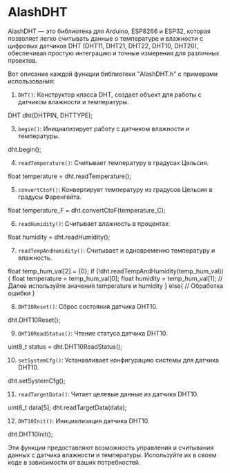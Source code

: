 # AlashDHT
AlashDHT — это библиотека для Arduino, ESP8266 и ESP32, которая позволяет легко считывать данные о температуре и влажности с цифровых датчиков DHT (DHT11, DHT21, DHT22, DHT10, DHT20), обеспечивая простую интеграцию и точные измерения для различных проектов.


Вот описание каждой функции библиотеки "AlashDHT.h" с примерами использования:

1. `DHT()`: Конструктор класса DHT, создает объект для работы с датчиком влажности и температуры.
   
DHT dht(DHTPIN, DHTTYPE);


3. `begin()`: Инициализирует работу с датчиком влажности и температуры.

dht.begin();


4. `readTemperature()`: Считывает температуру в градусах Цельсия.

float temperature = dht.readTemperature();


5. `convertCtoF()`: Конвертирует температуру из градусов Цельсия в градусы Фаренгейта.

float temperature_F = dht.convertCtoF(temperature_C);


6. `readHumidity()`: Считывает влажность в процентах.

float humidity = dht.readHumidity();


7. `readTempAndHumidity()`: Считывает и одновременно температуру и влажность.

float temp_hum_val[2] = {0};
if (!dht.readTempAndHumidity(temp_hum_val)) {
    float temperature = temp_hum_val[0];
    float humidity = temp_hum_val[1];
    // Далее используйте значения temperature и humidity
} else{     // Обработка ошибки
}


8. `DHT10Reset()`: Сброс состояния датчика DHT10.

dht.DHT10Reset();


9. `DHT10ReadStatus()`: Чтение статуса датчика DHT10.

uint8_t status = dht.DHT10ReadStatus();


10. `setSystemCfg()`: Устанавливает конфигурацию системы для датчика DHT10.

dht.setSystemCfg();


11. `readTargetData()`: Читает целевые данные из датчика DHT10.

uint8_t data[5];
dht.readTargetData(data);


12. `DHT10Init()`: Инициализация датчика DHT10.

dht.DHT10Init();


Эти функции предоставляют возможность управления и считывания данных с датчика влажности и температуры. Используйте их в своем коде в зависимости от ваших потребностей.
